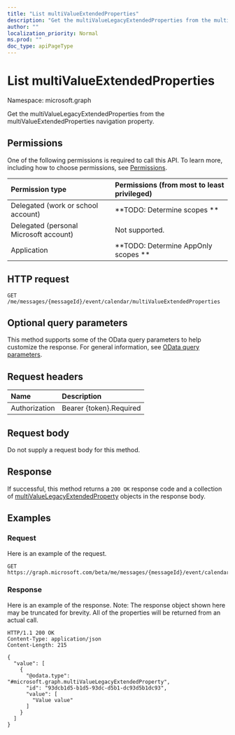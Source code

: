 ```yaml
---
title: "List multiValueExtendedProperties"
description: "Get the multiValueLegacyExtendedProperties from the multiValueExtendedProperties navigation property."
author: ""
localization_priority: Normal
ms.prod: ""
doc_type: apiPageType
---
```


# List multiValueExtendedProperties

Namespace: microsoft.graph

Get the multiValueLegacyExtendedProperties from the multiValueExtendedProperties navigation property.

## Permissions
One of the following permissions is required to call this API. To learn more, including how to choose permissions, see [Permissions](/concepts/permissions-reference.md).

|Permission type|Permissions (from most to least privileged)|
|:---|:---|
|Delegated (work or school account)|**TODO: Determine scopes **|
|Delegated (personal Microsoft account)|Not supported.|
|Application|**TODO: Determine AppOnly scopes **|

## HTTP request
<!-- {
  "blockType": "ignored"
}
-->
``` http
GET /me/messages/{messageId}/event/calendar/multiValueExtendedProperties
```

## Optional query parameters
This method supports some of the OData query parameters to help customize the response. For general information, see [OData query parameters](/graph/query-parameters).

## Request headers
|Name|Description|
|:---|:---|
|Authorization|Bearer {token}.Required|

## Request body
Do not supply a request body for this method.

## Response
If successful, this method returns a `200 OK` response code and a collection of [multiValueLegacyExtendedProperty](../resources/multivaluelegacyextendedproperty.md) objects in the response body.

## Examples

### Request
Here is an example of the request.
<!-- {
  "blockType": "request",
  "name": "get_multivaluelegacyextendedproperty"
}
-->
``` http
GET https://graph.microsoft.com/beta/me/messages/{messageId}/event/calendar/multiValueExtendedProperties
```

### Response
Here is an example of the response. Note: The response object shown here may be truncated for brevity. All of the properties will be returned from an actual call.
<!-- {
  "blockType": "response",
  "truncated": true,
  "@odata.type": "collection(microsoft.graph.multivaluelegacyextendedproperty)"
}
-->
``` http
HTTP/1.1 200 OK
Content-Type: application/json
Content-Length: 215

{
  "value": [
    {
      "@odata.type": "#microsoft.graph.multiValueLegacyExtendedProperty",
      "id": "93dcb1d5-b1d5-93dc-d5b1-dc93d5b1dc93",
      "value": [
        "Value value"
      ]
    }
  ]
}
```

